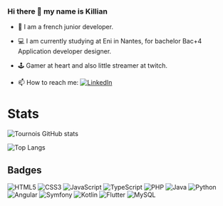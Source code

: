 ### Hi there 👋 my name is Killian

- 🌱 I am a french junior developer.

- 💻 I am currently studying at Eni in Nantes, for bachelor Bac+4 Application developer designer.

- 🕹 Gamer at heart and also little streamer at twitch.

- 📫 How to reach me:
[![LinkedIn](https://img.shields.io/badge/linkedin-%230077B5.svg?style=&logo=linkedin&logoColor=white)](https://www.linkedin.com/in/killian-sieniski-371846194)

# Stats
![Tournois GitHub stats](https://github-readme-stats.vercel.app/api?username=Killiansb&show_icons=true&theme=merko) 

![Top Langs](https://github-readme-stats.vercel.app/api/top-langs/?username=Killiansb&hide_progress=true)


## Badges
![HTML5](https://img.shields.io/badge/HTML5-E34F26?style=&logo=html5&logoColor=white)
![CSS3](https://img.shields.io/badge/CSS3-1572B6?style=&logo=css3&logoColor=white)
![JavaScript](https://img.shields.io/badge/javascript-%23323330.svg?style=&logo=javascript&logoColor=%23F7DF1E)
![TypeScript](https://img.shields.io/badge/typescript-%23007ACC.svg?style=&logo=typescript&logoColor=white)
![PHP](https://img.shields.io/badge/PHP-777BB4?style=&logo=php&logoColor=white)
![Java](https://img.shields.io/badge/java-%23ED8B00.svg?style=&logo=openjdk&logoColor=white)
![Python](https://img.shields.io/badge/python-3670A0?style=&logo=python&logoColor=ffdd54)
![Angular](https://img.shields.io/badge/angular-%23DD0031.svg?style=&logo=angular&logoColor=white)
![Symfony](https://img.shields.io/badge/symfony-%23323330.svg?style=&logo=symfony&logoColor=%B0B0B0)
![Kotlin](https://img.shields.io/badge/kotlin-%237F52FF.svg?style=&logo=kotlin&logoColor=white)
![Flutter](https://img.shields.io/badge/flutter-%26ADDF.svg?style=&logo=flutter&logoColor=white)
![MySQL](https://img.shields.io/badge/MySQL-005C84?style=&logo=mysql&logoColor=white)
